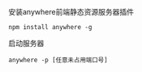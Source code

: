安装anywhere前端静态资源服务器插件

```shell
npm install anywhere -g
```

启动服务器

```shell
anywhere -p [任意未占用端口号]
```